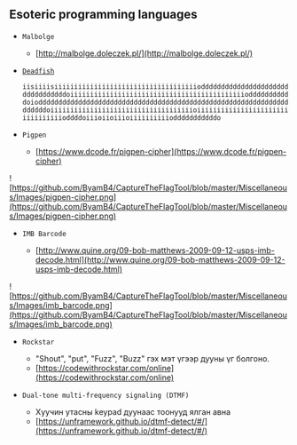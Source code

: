 Esoteric programming languages
--------------------

* `Malbolge`
	
	* [http://malbolge.doleczek.pl/](http://malbolge.doleczek.pl/)

* [`Deadfish`](https://www.dcode.fr/deadfish-language)

	
	```iisiiiisiiiiiiiiiiiiiiiiiiiiiiiiiiiiiiiiiiiiodddddddddddddddddddddddddddddddddoiiiiiiiiiiiiiiiiiiiiiiiiiiiiiiiiiiiiiiiiiiiiodddddddddddoiodddddddddddddddddddddddddddddddddddddddddddddddddddddddddddddddddddddoiiiiiiiiiiiiiiiiiiiiiiiiiiiiiiiiiiiioiiiiiiiiiiiiiiiiiiiiiiiiiiiiiiiiioddddoiiioiioiiioiiiiiiiiiiodddddddddddo```
	
* `Pigpen`

	* [https://www.dcode.fr/pigpen-cipher](https://www.dcode.fr/pigpen-cipher)
	
![https://github.com/ByamB4/CaptureTheFlagTool/blob/master/Miscellaneous/Images/pigpen-cipher.png](https://github.com/ByamB4/CaptureTheFlagTool/blob/master/Miscellaneous/Images/pigpen-cipher.png)

* `IMB Barcode`
	
	* [http://www.quine.org/09-bob-matthews-2009-09-12-usps-imb-decode.html](http://www.quine.org/09-bob-matthews-2009-09-12-usps-imb-decode.html)
	
![https://github.com/ByamB4/CaptureTheFlagTool/blob/master/Miscellaneous/Images/imb_barcode.png](https://github.com/ByamB4/CaptureTheFlagTool/blob/master/Miscellaneous/Images/imb_barcode.png)
	
	
* `Rockstar`
	
	* "Shout", "put", "Fuzz", "Buzz" гэх мэт үгээр дууны үг болгоно. 
	* [https://codewithrockstar.com/online](https://codewithrockstar.com/online)

* `Dual-tone multi-frequency signaling (DTMF)`

	* Хуучин утасны keypad дуунаас тоонууд ялган авна
	* [https://unframework.github.io/dtmf-detect/#/](https://unframework.github.io/dtmf-detect/#/)
